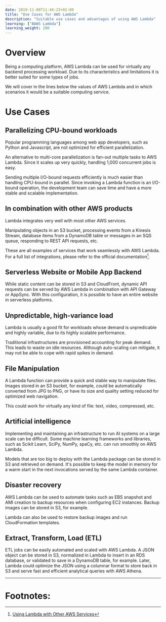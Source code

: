 ```yaml
---
date: 2019-11-08T11:44:23+02:00
title: "Use Cases for AWS Lambda"
description: "Suitable use cases and advantages of using AWS Lambda"
learning: ["BAWS Lambda"]
learning_weight: 200
---
```


# Overview

Being a computing platform, AWS Lambda can be used for virtually any backend processing workload. Due to its characteristics and limitations it is better suited for some types of jobs.

We will cover in the lines below the values of AWS Lambda and in which scenarios it would be a suitable computing service.


# Use Cases

## Parallelizing CPU-bound workloads

Popular programming languages among web app developers, such as Python and Javascript, are not optimized for efficient parallelization.

An alternative to multi-core parallelization is fan-out multiple tasks to AWS Lambda. Since it scales up very quickly, handling 1,000 concurrent jobs is easy.

Sending multiple I/O-bound requests efficiently is much easier than handling CPU-bound in parallel. Since invoking a Lambda function is an I/O-bound operation, the development team can save time and have a more stable and scalable implementation.

## In combination with other AWS products

Lambda integrates very well with most other AWS services.

Manipulating objects in an S3 bucket, processing events from a Kinesis Stream, database items from a DynamoDB table or messages in an SQS queue, responding to REST API requests, etc.

These are all examples of services that work seamlessly with AWS Lambda. For a full list of integrations, please refer to the official documentation[^1].

## Serverless Website or Mobile App Backend

While static content can be stored in S3 and CloudFront, dynamic API requests can be served by AWS Lambda in combination with API Gateway or AppSync. With this configuration, it is possible to have an entire website in serverless platforms.

## Unpredictable, high-variance load

Lambda is usually a good fit for workloads whose demand is unpredicable and highly variable, due to its highly scalable performance.

Traditional infrastructures are provisioned accounting for peak demand. This leads to waste on idle resources. Although auto-scaling can mitigate, it may not be able to cope with rapid spikes in demand.

## File Manipulation

A Lambda function can provide a quick and stable way to manipulate files. Images stored in an S3 bucket, for example, could be automatically converted from JPG to PNG, or have its size and quality setting reduced for optimized web navigation.

This could work for virtually any kind of file: text, video, compressed, etc.

## Artificial intelligence

Implementing and maintaining an infrastructure to run AI systems on a large scale can be difficult. Some machine learning frameworks and libraries, such as Scikit Learn, SciPy, NumPy, spaCy, etc. can run smoothly on AWS Lambda.

Models that are too big to deploy with the Lambda package can be stored in S3 and retrieved on demand. It's possible to keep the model in memory for a warm start in the next invocations served by the same Lambda container.

## Disaster recovery

AWS Lambda can be used to automate tasks such as EBS snapshot and AMI creation to backup resources when configuring EC2 instances. Backup images can be stored in S3, for example.

Lambda can also be used to restore backup images and run CloudFormation templates.

## Extract, Transform, Load (ETL)

ETL jobs can be easily automated and scaled with AWS Lambda. A JSON object can be stored in S3, normalized in Lambda to insert in an RDS database, or validated to save in a DynamoDB table, for example. Later, Lambda could optimize the JSON using a columnar format to store back in S3 and serve fast and efficient analytical queries with AWS Athena.


---

# Footnotes:

[^1]:
     [Using Lambda with Other AWS Services](https://docs.aws.amazon.com/lambda/latest/dg/lambda-services.html)
